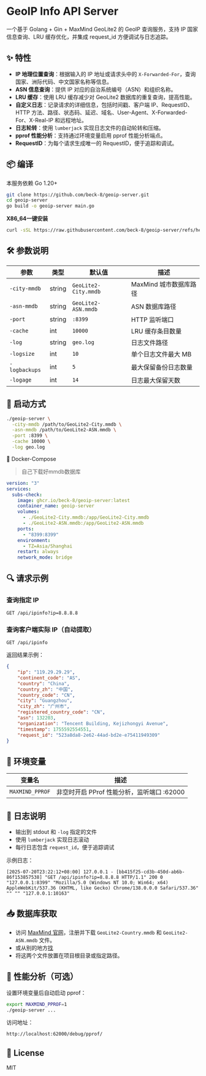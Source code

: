 # GeoIP Info API Server

一个基于 Golang + Gin + MaxMind GeoLite2 的 GeoIP 查询服务，支持 IP 国家信息查询、LRU 缓存优化，并集成 request_id 方便调试与日志追踪。

## ✨ 特性

- **IP 地理位置查询**：根据输入的 IP 地址或请求头中的 `X-Forwarded-For`，查询国家、洲际代码、中文国家名称等信息。
- **ASN 信息查询**：提供 IP 对应的自治系统编号（ASN）和组织名称。
- **LRU 缓存**：使用 LRU 缓存减少对 GeoLite2 数据库的重复查询，提高性能。
- **自定义日志**：记录请求的详细信息，包括时间戳、客户端 IP、RequestID、HTTP 方法、路径、状态码、延迟、域名、User-Agent、X-Forwarded-For、X-Real-IP 和远程地址。
- **日志轮转**：使用 `lumberjack` 实现日志文件的自动轮转和压缩。
- **pprof 性能分析**：支持通过环境变量启用 pprof 性能分析端点。
- **RequestID**：为每个请求生成唯一的 RequestID，便于追踪和调试。


## 📦 编译

本服务依赖 Go 1.20+

```bash
git clone https://github.com/beck-8/geoip-server.git
cd geoip-server
go build -o geoip-server main.go
```

**X86_64一键安装**
```bash
curl -sSL https://raw.githubusercontent.com/beck-8/geoip-server/refs/heads/main/install.sh | bash
```

## 🛠️ 参数说明

| 参数             | 类型     | 默认值                      | 描述                        |
|------------------|----------|-----------------------------|-----------------------------|
| `-city-mmdb`  | string   | `GeoLite2-City.mmdb`     | MaxMind 城市数据库路径      |
| `-asn-mmdb`  | string   | `GeoLite2-ASN.mmdb`     | ASN 数据库路径      |
| `-port`          | string   | `:8399`                     | HTTP 监听端口               |
| `-cache`         | int      | `10000`                     | LRU 缓存条目数量            |
| `-log`           | string   | `geo.log`                   | 日志文件路径                |
| `-logsize`       | int      | `10`                        | 单个日志文件最大 MB         |
| `-logbackups`    | int      | `5`                         | 最大保留备份日志数量        |
| `-logage`        | int      | `14`                        | 日志最大保留天数            |


## 🚀 启动方式

```bash
./geoip-server \
  -city-mmdb /path/to/GeoLite2-City.mmdb \
  -asn-mmdb /path/to/GeoLite2-ASN.mmdb \
  -port :8399 \
  -cache 10000 \
  -log geo.log
```

🐳 Docker-Compose
> 自己下载好mmdb数据库
```yaml
version: "3"
services:
  subs-check:
    image: ghcr.io/beck-8/geoip-server:latest
    container_name: geoip-server
    volumes:
      - ./GeoLite2-City.mmdb:/app/GeoLite2-City.mmdb
      - ./GeoLite2-ASN.mmdb:/app/GeoLite2-ASN.mmdb
    ports:
      - "8399:8399"
    environment:
      - TZ=Asia/Shanghai
    restart: always
    network_mode: bridge
```

## 🔍 请求示例

### 查询指定 IP

```
GET /api/ipinfo?ip=8.8.8.8
```

### 查询客户端实际 IP（自动提取）

```
GET /api/ipinfo
```

返回结果示例：

```json
{
	"ip": "119.29.29.29",
	"continent_code": "AS",
	"country": "China",
	"country_zh": "中国",
	"country_code": "CN",
	"city": "Guangzhou",
	"city_zh": "广州市",
	"registered_country_code": "CN",
	"asn": 132203,
	"organization": "Tencent Building, Kejizhongyi Avenue",
	"timestamp": 1755592554551,
	"request_id": "523a8da8-2e62-44ad-bd2e-e75411949309"
}
```


## 🧪 环境变量

| 变量名           | 描述                                        |
|------------------|---------------------------------------------|
| `MAXMIND_PPROF`  | 非空时开启 PProf 性能分析，监听端口 :62000 |


## 📓 日志说明

- 输出到 stdout 和 `-log` 指定的文件
- 使用 `lumberjack` 实现日志滚动
- 每行日志包含 `request_id`，便于追踪调试

示例日志：

```
[2025-07-20T23:22:12+08:00] 127.0.0.1 - [bb415f25-cd3b-450d-ab6b-86f153857538] "GET /api/ipinfo?ip=8.8.8.8 HTTP/1.1" 200 0 "127.0.0.1:8399" "Mozilla/5.0 (Windows NT 10.0; Win64; x64) AppleWebKit/537.36 (KHTML, like Gecko) Chrome/138.0.0.0 Safari/537.36" "" "" "127.0.0.1:10163"
```


## 📥 数据库获取

   - 访问 [MaxMind 官网](https://www.maxmind.com/)，注册并下载 `GeoLite2-Country.mmdb` 和 `GeoLite2-ASN.mmdb` 文件。
   - 或从别的地方[找](https://github.com/P3TERX/GeoLite.mmdb)
   - 将这两个文件放置在项目根目录或指定路径。

## 🧩 性能分析（可选）

设置环境变量后自动启动 pprof：

```bash
export MAXMIND_PPROF=1
./geoip-server ...
```

访问地址：

```
http://localhost:62000/debug/pprof/
```


## 📄 License

MIT
